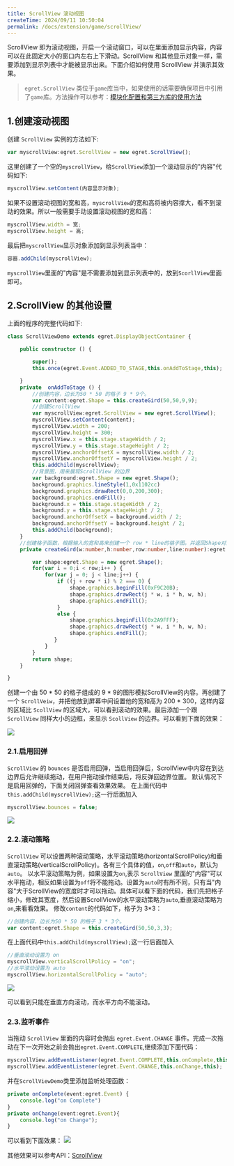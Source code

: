 ```yaml
---
title: ScrollView 滚动视图
createTime: 2024/09/11 10:50:04
permalink: /docs/extension/game/scrollView/
---
```

ScrollView 即为滚动视图，开启一个滚动窗口，可以在里面添加显示内容，内容可以在此固定大小的窗口内左右上下滑动。ScrollView 和其他显示对象一样，需要添加到显示列表中才能被显示出来。下面介绍如何使用 ScrollView 并演示其效果。

>  `egret.ScrollView` 类位于`game`库当中，如果使用的话需要确保项目中引用了`game`库。方法操作可以参考：[模块化配置和第三方库的使用方法](../../threes/instructions/README.md)

## 1.创建滚动视图

创建 `ScrollView` 实例的方法如下:
~~~ typescript
var myscrollView:egret.ScrollView = new egret.ScrollView();
~~~ 
这里创建了一个空的`myscrollView`，给`ScrollView`添加一个滚动显示的"内容"代码如下:
~~~ typescript
myscrollView.setContent(内容显示对象);
~~~ 
如果不设置滚动视图的宽和高，`myscrollView`的宽和高将被内容撑大，看不到滚动的效果。所以一般需要手动设置滚动视图的宽和高：
~~~ typescript
myscrollView.width = 宽;
myscrollView.height = 高;
~~~ 
最后把`myscrollView`显示对象添加到显示列表当中：
~~~ typescript
容器.addChild(myscrollView);
~~~ 
`myscrollView`里面的"内容"是不需要添加到显示列表中的，放到`ScorllView`里面即可。

## 2.ScrollView 的其他设置

上面的程序的完整代码如下:
~~~ typescript
class ScrollViewDemo extends egret.DisplayObjectContainer {

    public constructor () {

        super();
        this.once(egret.Event.ADDED_TO_STAGE,this.onAddToStage,this);

    }
    private  onAddToStage () {
        //创建内容，边长为50 * 50 的格子 9 * 9个。
        var content:egret.Shape = this.createGird(50,50,9,9);
        //创建ScrollView
        var myscrollView:egret.ScrollView = new egret.ScrollView();
        myscrollView.setContent(content);
        myscrollView.width = 200;
        myscrollView.height = 300;
        myscrollView.x = this.stage.stageWidth / 2;
        myscrollView.y = this.stage.stageHeight / 2;
        myscrollView.anchorOffsetX = myscrollView.width / 2;
        myscrollView.anchorOffsetY = myscrollView.height / 2;
        this.addChild(myscrollView);
        //背景图，用来展现ScrollView 的边界
        var background:egret.Shape = new egret.Shape();
        background.graphics.lineStyle(1,0x1102cc)
        background.graphics.drawRect(0,0,200,300);
        background.graphics.endFill();
        background.x = this.stage.stageWidth / 2;
        background.y = this.stage.stageHeight / 2;
        background.anchorOffsetX = background.width / 2;
        background.anchorOffsetY = background.height / 2;
        this.addChild(background);
    }
    //创建格子函数，根据输入的宽和高来创建一个 row * line的格子图。并返回Shape对象。
    private createGird(w:number,h:number,row:number,line:number):egret.Shape {

        var shape:egret.Shape = new egret.Shape();
        for(var i = 0;i < row;i++ ) {
            for(var j = 0; j < line;j++) {
                if ((j + row * i) % 2 === 0) {
                    shape.graphics.beginFill(0xF9C20B);
                    shape.graphics.drawRect(j * w, i * h, w, h);
                    shape.graphics.endFill();
                }
                else {
                    shape.graphics.beginFill(0x2A9FFF);
                    shape.graphics.drawRect(j * w, i * h, w, h);
                    shape.graphics.endFill();
               }
            }
        }
        return shape;
    }

}
~~~ 

创建一个由 50 * 50 的格子组成的 9 * 9的图形模拟ScrollView的内容。再创建了一个 `ScrollVeiw`，并把他放到屏幕中间设置他的宽和高为 200 * 300，这样内容的区域比 `ScollView` 的区域大，可以看到滚动的效果。最后添加一个跟 `ScrollView` 同样大小的边框，来显示 `ScollView` 的边界。可以看到下面的效果：

![](563212070fdc9.gif)

### 2.1.启用回弹

`ScrollView` 的 `bounces` 是否启用回弹，当启用回弹后，ScrollView中内容在到达边界后允许继续拖动，在用户拖动操作结束后，将反弹回边界位置。
默认情况下是启用回弹的，下面关闭回弹查看效果效果。
在上面代码中`this.addChild(myscrollView);`这一行后面加入
~~~ typescript
myscrollView.bounces = false;
~~~ 
![](56321207eb04a.gif)

### 2.2.滚动策略

`ScrollView` 可以设置两种滚动策略，水平滚动策略(horizontalScrollPolicy)和垂直滚动策略(verticalScrollPolicy)。各有三个具体的值，`on`,`off`和`auto`，默认为`auto`。
以水平滚动策略为例，如果设置为`on`,表示 `ScrollView` 里面的"内容"可以水平拖动，相反如果设置为`off`将不能拖动。设置为`auto`时有所不同，只有当"内容"大于ScrollView的宽度时才可以拖动。具体可以看下面的代码，我们先把格子缩小，修改其宽度，然后设置ScrollView的水平滚动策略为`auto`,垂直滚动策略为`on`,来看看效果。
修改`content`的代码如下，格子为 3*3： 
~~~ typescript
//创建内容，边长为50 * 50 的格子 3 * 3个。
var content:egret.Shape = this.createGird(50,50,3,3);
~~~ 
在上面代码中`this.addChild(myscrollView);`这一行后面加入
~~~ typescript
//垂直滚动设置为 on 
myscrollView.verticalScrollPolicy = "on";
//水平滚动设置为 auto
myscrollView.horizontalScrollPolicy = "auto";
~~~ 
![](563212081e766.gif)

可以看到只能在垂直方向滚动，而水平方向不能滚动。

### 2.3.监听事件

当拖动 `ScrollView` 里面的内容时会抛出 `egret.Event.CHANGE` 事件。完成一次拖动在下一次开始之前会抛出`egret.Event.COMPLETE`,继续添加下面代码：
~~~ typescript
myscrollView.addEventListener(egret.Event.COMPLETE,this.onComplete,this);
myscrollView.addEventListener(egret.Event.CHANGE,this.onChange,this);
~~~
并在`ScrollViewDemo`类里添加监听处理函数：
~~~ typescript
private onComplete(event:egret.Event) {
    console.log("on Complete")
}
private onChange(event:egret.Event){
    console.log("on Change");
}
~~~
可以看到下面效果：
![](56321208d8a44.gif)

其他效果可以参考API：[ScrollView](http://developer.egret.com/cn/apidoc/index/name/egret.ScrollView)
